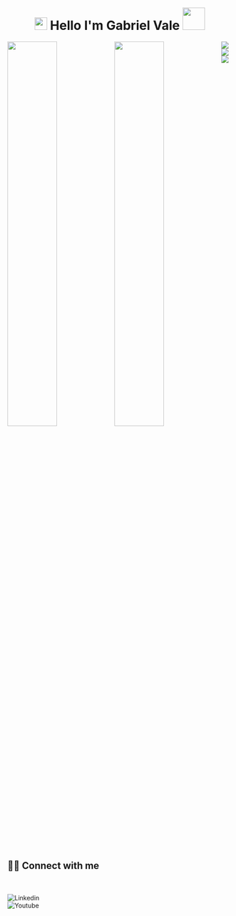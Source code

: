 <h1 align="center">
<img src="https://media.giphy.com/media/hvRJCLFzcasrR4ia7z/giphy.gif" width="28">
Hello I'm Gabriel Vale  <img src="https://media2.giphy.com/media/2w5MMNvg70MrQ0I2DR/giphy.gif?cid=ecf05e47srxm17efz95roh3yxh55l1sn441ynxope8t45z2r&rid=giphy.gif&ct=g" width="50">
</h1>

<!--


- 🔭 I’m currently working on ...
- 🌱 I’m currently learning ...
- 👯 I’m looking to collaborate on ...
- 🤔 I’m looking for help with ...
- 💬 Ask me about ...
- 📫 How to reach me: ...
- 😄 Pronouns: ...
- ⚡ Fun fact: ...
-->
<img align="left"  width="47%"  src="https://github-readme-stats.vercel.app/api?username=gabinho98&show_icons=true&theme=dark" />

<img align="left" width="47%" src="https://github-readme-stats.vercel.app/api/top-langs/?username=gabinho98&layout=compact" />



<img align="left" src="https://img.shields.io/badge/javascript-%23323330.svg?style=for-the-badge&logo=javascript&logoColor=%23F7DF1E" />

<img align="left" src="https://img.shields.io/badge/c%23-%23239120.svg?style=for-the-badge&logo=c-sharp&logoColor=white" />

<img src="https://img.shields.io/badge/html5-%23E34F26.svg?style=for-the-badge&logo=html5&logoColor=white" />


 ## <br /> 🙋‍♂️ Connect with me 



<!-- Badges template - https://github.com/Ileriayo/markdown-badges#social-->

<br />




 
  <br />
  <a  href="https://www.linkedin.com/in/gabriel-vasconcelos-vale-14a46123b/"><img align="left" alt="Linkedin" title="Youtube" src="https://img.shields.io/badge/linkedin-%230077B5.svg?style=for-the-badge&logo=linkedin&logoColor=white"/></a>
  <br />
 <a  href="https://www.instagram.com/gabriielvale/?next=%2F"><img align="left" alt="Youtube" title="Instagram" src="https://img.shields.io/badge/instagram-%23E4405F.svg?style=for-the-badge&logo=Instagram&logoColor=white"/></a>

